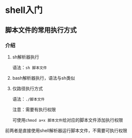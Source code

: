 # shell入门

## 脚本文件的常用执行方式

### 介绍

1. sh解析器执行

   语法：`sh 脚本文件`

2. bash解析器执行，语法与sh类似

3. 仅路径执行方式

   语法：`./脚本文件`

   注意：需要有执行权限

   可使用`chmod a+x 脚本文件`给对应的脚本文件添加执行权限

前两者是直接使用shell解析器运行脚本文件，不需要可执行权限